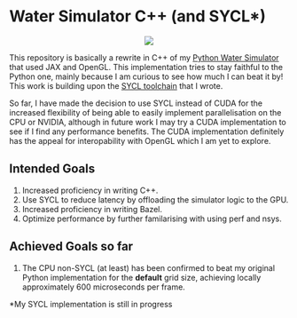 # Water Simulator C++ (and SYCL*)

<p align="center">
  <img src="https://github.com/user-attachments/assets/4670c39a-85a4-4d30-8502-10061dae9fde">
</p>

This repository is basically a rewrite in C++ of my [Python Water Simulator](https://github.com/cemlyn007/water-simulator/tree/main) that used JAX and OpenGL.
This implementation tries to stay faithful to the Python one, mainly because I am curious to see how much I can beat it by!
This work is building upon the [SYCL toolchain](https://github.com/cemlyn007/rules_sycl) that I wrote.

So far, I have made the decision to use SYCL instead of CUDA for the increased flexibility of being able to easily implement parallelisation on the CPU or NVIDIA,
although in future work I may try a CUDA implementation to see if I find any performance benefits.
The CUDA implementation definitely has the appeal for interopability with OpenGL which I am yet to explore.

## Intended Goals

1. Increased proficiency in writing C++.
2. Use SYCL to reduce latency by offloading the simulator logic to the GPU.
3. Increased proficiency in writing Bazel.
4. Optimize performance by further familarising with using perf and nsys.

## Achieved Goals so far
1. The CPU non-SYCL (at least) has been confirmed to beat my original Python implementation for the **default** grid size, achieving locally approximately 600 microseconds per frame.

*My SYCL implementation is still in progress
